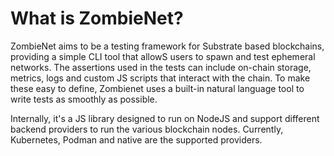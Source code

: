 # What is ZombieNet?

ZombieNet aims to be a testing framework for Substrate based blockchains, providing a simple CLI tool that allowS users to spawn and test ephemeral networks. The assertions used in the tests can include on-chain storage, metrics, logs and custom JS scripts that interact with the chain. To make these easy to define, Zombienet uses a built-in natural language tool to write tests as smoothly as possible.

Internally, it's a JS library designed to run on NodeJS and support different backend providers to run the various blockchain nodes. Currently, Kubernetes, Podman and native are the supported providers.